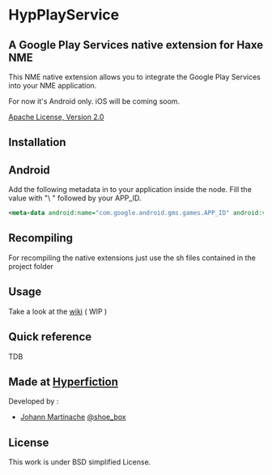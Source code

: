 HypPlayService
=============================
A Google Play Services native extension for Haxe NME
-----------------------------

This NME native extension allows you to integrate the Google Play Services into your NME application.

For now it's Android only.
iOS will be coming soom.

[Apache License, Version 2.0](http://www.apache.org/licenses/LICENSE-2.0.html)

Installation
------------

Android
-------
Add the following metadata in to your application inside the <application/> node.
Fill the value with "\ " followed by your APP_ID.

```xml
<meta-data android:name="com.google.android.gms.games.APP_ID" android:value="\ 1234567891" />
````

Recompiling
-----------
For recompiling the native extensions just use the sh files contained in the project folder

Usage
-----
Take a look at the [wiki](https://github.com/hyperfiction/HypPlay_services/wiki) ( WIP )

Quick reference
---------------
TDB

Made at [Hyperfiction](http://hyperfiction.fr)
--------------------
Developed by :
- [Johann Martinache](https://github.com/shoebox) [@shoe_box](https://twitter.com/shoe_box)

License
-------
This work is under BSD simplified License.
